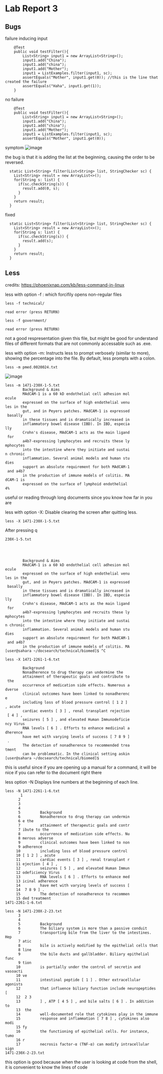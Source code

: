 # Lab Report 3

## Bugs 
failure inducing input
```
    @Test
    public void testFilter(){
        List<String> input1 = new ArrayList<String>();
        input1.add("China");
        input1.add("china");
        input1.add("Mother");
        input1 = ListExamples.filter(input1, sc);
        assertEquals("Mother", input1.get(0)); //this is the line that created the failure
        assertEquals("Haha", input1.get(1)); 
    }
```
no failure
```
    @Test
    public void testFilter(){
        List<String> input1 = new ArrayList<String>();
        input1.add("China");
        input1.add("china");
        input1.add("Mother");
        input1 = ListExamples.filter(input1, sc);
        assertEquals("Mother", input1.get(0));
```
    
symptom
![image](scrShot1.jpg)

the bug is that it is adding the list at the beginning, causing the order to be reversed.
```
  static List<String> filter(List<String> list, StringChecker sc) {
    List<String> result = new ArrayList<>();
    for(String s: list) {
      if(sc.checkString(s)) {
        result.add(0, s);
      }
    }
    return result;
  }
```
fixed
```
  static List<String> filter(List<String> list, StringChecker sc) {
    List<String> result = new ArrayList<>();
    for(String s: list) {
      if(sc.checkString(s)) {
        result.add(s);
      }
    }
    return result;
  }
```

## Less

credits: https://phoenixnap.com/kb/less-command-in-linux

less with option -f : which forcifily opens non-regular files

```
less -f technical/

read error (press RETURN)
```
```
less -f government/

read error (press RETURN)
```
not a good respresentation given this file, but might be good for understand files of different formats that are not commonly accessable such as .exe. 

less with option -m: Instructs less to prompt verbosely (similar to more), showing the percentage into the file. By default, less prompts with a colon.

```
less -m pmed.0020024.txt
```
![image](scrShot2.png)

```
less -m 1471-230X-1-5.txt      
        Background & Aims
        MAdCAM-1 is a 60 kD endothelial cell adhesion mol
ecule
        expressed on the surface of high endothelial venu
les in the
        gut, and in Peyers patches. MAdCAM-1 is expressed
 basally
        in these tissues and is dramatically increased in
        inflammatory bowel disease (IBD). In IBD, especia
lly
        Crohn's disease, MAdCAM-1 acts as the main ligand
 for
        a4b7-expressing lymphocytes and recruits these ly
mphocytes
        into the intestine where they initiate and sustai
n chronic
        inflammation. Several animal models and human stu
dies
        support an absolute requirement for both MAdCAM-1
 and a4b7
        in the production of immune models of colitis. MA
dCAM-1 is
        expressed on the surface of lymphoid endothelial 
4%
```
useful or reading through long documents since you know how far in you are 

less with option -X: Disable clearing the screen after quitting less.

```
less -X 1471-230X-1-5.txt
```
After pressing q
```
230X-1-5.txt 

  
    
      
        Background & Aims
        MAdCAM-1 is a 60 kD endothelial cell adhesion mol
ecule
        expressed on the surface of high endothelial venu
les in the
        gut, and in Peyers patches. MAdCAM-1 is expressed
 basally
        in these tissues and is dramatically increased in
        inflammatory bowel disease (IBD). In IBD, especia
lly
        Crohn's disease, MAdCAM-1 acts as the main ligand
 for
        a4b7-expressing lymphocytes and recruits these ly
mphocytes
        into the intestine where they initiate and sustai
n chronic
        inflammation. Several animal models and human stu
dies
        support an absolute requirement for both MAdCAM-1
 and a4b7
        in the production of immune models of colitis. MA
[user@sahara ~/docsearch/technical/biomed]$ ^C
```

```
less -X 1471-2261-1-6.txt  
      
        Background
        Nonadherence to drug therapy can undermine the
        attainment of therapeutic goals and contribute to
 the
        occurrence of medication side effects. Numerous a
dverse
        clinical outcomes have been linked to nonadherenc
e
        including loss of blood pressure control [ 1 2 ] 
, acute
        cardiac events [ 3 ] , renal transplant rejection
 [ 4 ] ,
        seizures [ 5 ] , and elevated Human Immunodeficie
ncy Virus
        RNA levels [ 6 ] . Efforts to enhance medicinal a
dherence
        have met with varying levels of success [ 7 8 9 ]
 .
        The detection of nonadherence to recommended trea
tment
        can be problematic. In the clinical setting askin
[user@sahara ~/docsearch/technical/biomed]$
```
this is useful since if you are opening up a manual for a command, it will be nice if you can refer to the document right there

less option -N Displays line numbers at the beginning of each line.

```
less -N 1471-2261-1-6.txt
       1 
      2   
      3     
      4       
      5         Background
      6         Nonadherence to drug therapy can undermin
      6 e the
      7         attainment of therapeutic goals and contr
      7 ibute to the
      8         occurrence of medication side effects. Nu
      8 merous adverse
      9         clinical outcomes have been linked to non
      9 adherence
     10         including loss of blood pressure control 
     10 [ 1 2 ] , acute
     11         cardiac events [ 3 ] , renal transplant r
     11 ejection [ 4 ] ,
     12         seizures [ 5 ] , and elevated Human Immun
     12 odeficiency Virus
     13         RNA levels [ 6 ] . Efforts to enhance med
     13 icinal adherence
     14         have met with varying levels of success [
     14  7 8 9 ] .
     15         The detection of nonadherence to recommen
     15 ded treatment
1471-2261-1-6.txt
```
```
less -N 1471-230X-2-23.txt
      3     
      4       
      5         Background
      6         The biliary system is more than a passive conduit
      7         transporting bile from the liver to the intestines. Hep
      7 atic
      8         bile is actively modified by the epithelial cells that 
      8 line
      9         the bile ducts and gallbladder. Biliary epithelial func
      9 tion
     10         is partially under the control of secretin and vasoacti
     10 ve
     11         intestinal peptide [ 1 ] . Other extracellular agonists
     12         that influence biliary function include neuropeptides [
     12  2 3
     13         ] , ATP [ 4 5 ] , and bile salts [ 6 ] . In addition to
     13  the
     14         well-documented role that cytokines play in the immune
     15         response and inflammation [ 7 8 ] , cytokines also modi
     15 fy
     16         the functioning of epithelial cells. For instance, tumo
     16 r
     17         necrosis factor-α (TNF-α) can modify intracellular sign
1471-230X-2-23.txt
```
this option is good because when the user is looking at code from the shell, it is convenient to know the lines of code




